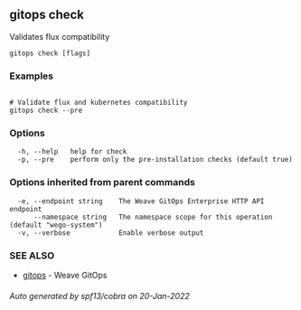 ## gitops check

Validates flux compatibility

```
gitops check [flags]
```

### Examples

```

# Validate flux and kubernetes compatibility
gitops check --pre

```

### Options

```
  -h, --help   help for check
  -p, --pre    perform only the pre-installation checks (default true)
```

### Options inherited from parent commands

```
  -e, --endpoint string    The Weave GitOps Enterprise HTTP API endpoint
      --namespace string   The namespace scope for this operation (default "wego-system")
  -v, --verbose            Enable verbose output
```

### SEE ALSO

* [gitops](gitops.md)	 - Weave GitOps

###### Auto generated by spf13/cobra on 20-Jan-2022
